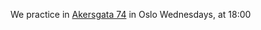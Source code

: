 
We practice in [Akersgata 74](https://www.google.no/maps/?q=Akersgata+74%2C+0180+Oslo) in Oslo Wednesdays, at 18:00
